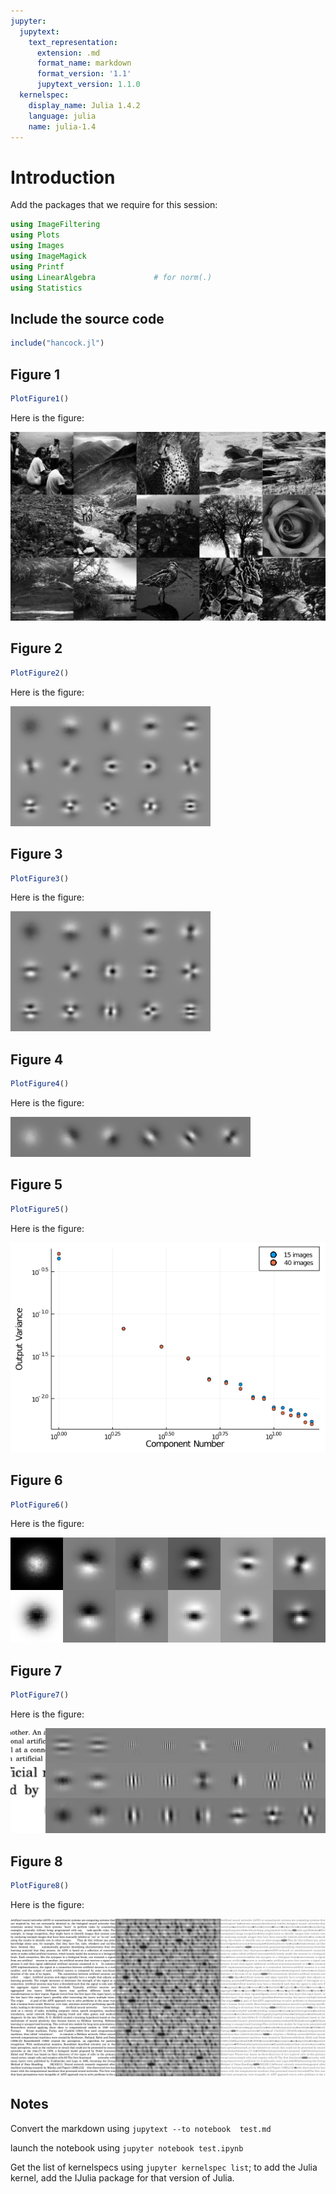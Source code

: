 ```yaml
---
jupyter:
  jupytext:
    text_representation:
      extension: .md
      format_name: markdown
      format_version: '1.1'
      jupytext_version: 1.1.0
  kernelspec:
    display_name: Julia 1.4.2
    language: julia
    name: julia-1.4
---
```



# Introduction


Add the packages that we require for this session:

```julia
using ImageFiltering
using Plots
using Images
using ImageMagick
using Printf
using LinearAlgebra             # for norm(.)
using Statistics       
```



## Include the source code

```julia
include("hancock.jl")
```



## Figure 1

```julia
PlotFigure1()
```

Here is the figure:

![figure 1](julia-fig1.png)


## Figure 2


```julia
PlotFigure2()
```

Here is the figure:

![figure 2](julia-fig2.png)


## Figure 3


```julia
PlotFigure3()
```

Here is the figure:

![figure 3](julia-fig3.png)

## Figure 4


```julia
PlotFigure4()
```

Here is the figure:

![figure 4](julia-fig4.png)

## Figure 5


```julia
PlotFigure5()
```

Here is the figure:

![figure 5](julia-fig5.png)

## Figure 6


```julia
PlotFigure6()
```

Here is the figure:

![figure 6](julia-fig6.png)

## Figure 7


```julia
PlotFigure7()
```

Here is the figure:

![figure 7](julia-fig7.png)

## Figure 8


```julia
PlotFigure8()
```

Here is the figure:

![figure 8](julia-fig8.png)

## Notes

Convert the markdown using `jupytext --to notebook  test.md`

launch the notebook using `jupyter notebook test.ipynb`

Get the list of kernelspecs using `jupyter kernelspec list`; to add
the Julia kernel, add the IJulia package for that version of Julia.


